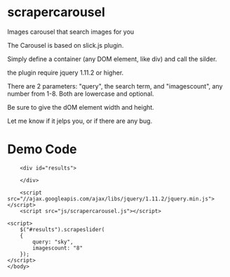 # scrapercarousel
Images carousel that search images for you

The Carousel is based on slick.js plugin.

Simply define a container (any DOM element, like div) and call the silder.

the plugin require jquery 1.11.2 or higher.

There are 2 parameters: "query", the search term, and "imagescount", any number from 1-8. Both are lowercase and optional.

Be sure to give the dOM element width and height.

Let me know if it jelps you, or if there are any bug.

# Demo Code

<html >
    <head>
           <link rel="stylesheet" type="text/css" href="css/style.css" />		  
    </head>
    <body>		
	
		<div id="results">
			
		</div>		
			
        <script src="//ajax.googleapis.com/ajax/libs/jquery/1.11.2/jquery.min.js"></script>   
		<script src="js/scrapercarousel.js"></script>

	<script>
		$("#results").scrapeslider(
		{
			query: "sky",
			imagescount: "8"			
		});
	</script>
    </body>
</html>

